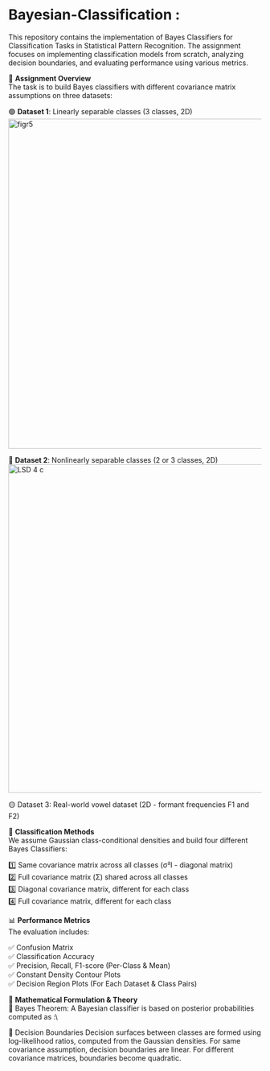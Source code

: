 # Bayesian-Classification :
This repository contains the implementation of Bayes Classifiers for Classification Tasks in Statistical Pattern Recognition. The assignment focuses on implementing classification models from scratch, analyzing decision boundaries, and evaluating performance using various metrics.

🚀  **Assignment Overview**\
The task is to build Bayes classifiers with different covariance matrix assumptions on three datasets:

🟢 **Dataset 1**: Linearly separable classes (3 classes, 2D)\
<img width="656" alt="figr5" src="https://github.com/user-attachments/assets/db50a2d6-5342-499c-8723-06109d52b7e4" />

🔵 **Dataset 2**: Nonlinearly separable classes (2 or 3 classes, 2D)\
<img width="653" alt="LSD 4 c" src="https://github.com/user-attachments/assets/913a6c49-52b3-4061-b3cf-27e37ec454f2" />

🟡 Dataset 3: Real-world vowel dataset (2D - formant frequencies F1 and F2)

📌 **Classification Methods**\
We assume Gaussian class-conditional densities and build four different Bayes Classifiers:

1️⃣ Same covariance matrix across all classes (σ²I - diagonal matrix)\
2️⃣ Full covariance matrix (Σ) shared across all classes\
3️⃣ Diagonal covariance matrix, different for each class\
4️⃣ Full covariance matrix, different for each class

📊 **Performance Metrics**\
The evaluation includes:

✅ Confusion Matrix\
✅ Classification Accuracy\
✅ Precision, Recall, F1-score (Per-Class & Mean)\
✅ Constant Density Contour Plots\
✅ Decision Region Plots (For Each Dataset & Class Pairs)

📖 **Mathematical Formulation & Theory**\
🔹 Bayes Theorem:
A Bayesian classifier is based on posterior probabilities computed as :\




🔹 Decision Boundaries
Decision surfaces between classes are formed using log-likelihood ratios, computed from the Gaussian densities.
For same covariance assumption, decision boundaries are linear.
For different covariance matrices, boundaries become quadratic.
